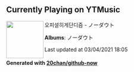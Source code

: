 ## Currently Playing on YTMusic

[<img align="left" width="100" src="https://lh3.googleusercontent.com/GSsTVnsnmZWqd5TlImFLd-KkK46d4rc-UO-SbveiBfokJpJKJsI5oW5u1Ej7H0Bye4ipcF6pW8FI8Jz_cg">](https://music.youtube.com/watch?v=zRBcYVY5A2Y)

오피셜히게단디즘 - ノーダウト

**Albums**: ノーダウト

Last updated at 03/04/2021 18:05

#### Generated with [20chan/github-now](https://github.com/20chan/github-now)


<!--
**20chan/20chan** is a ✨ _special_ ✨ repository because its `README.md` (this file) appears on your GitHub profile.

Here are some ideas to get you started:

- 🔭 I’m currently working on ...
- 🌱 I’m currently learning ...
- 👯 I’m looking to collaborate on ...
- 🤔 I’m looking for help with ...
- 💬 Ask me about ...
- 📫 How to reach me: ...
- 😄 Pronouns: ...
- ⚡ Fun fact: ...
-->
